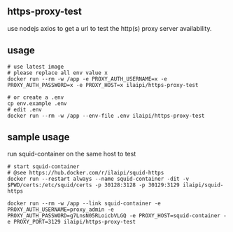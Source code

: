 ## https-proxy-test

use nodejs axios to get a url to test the http(s) proxy server availability.

## usage

```shell
# use latest image
# please replace all env value x
docker run --rm -w /app -e PROXY_AUTH_USERNAME=x -e PROXY_AUTH_PASSWORD=x -e PROXY_HOST=x ilaipi/https-proxy-test

# or create a .env
cp env.example .env
# edit .env
docker run --rm -w /app --env-file .env ilaipi/https-proxy-test
```

## sample usage

run squid-container on the same host to test

```shell
# start squid-container
# @see https://hub.docker.com/r/ilaipi/squid-https
docker run --restart always --name squid-container -dit -v $PWD/certs:/etc/squid/certs -p 30128:3128 -p 30129:3129 ilaipi/squid-https

docker run --rm -w /app --link squid-container -e PROXY_AUTH_USERNAME=proxy_admin -e PROXY_AUTH_PASSWORD=g7LnsN05RLoicbVLGQ -e PROXY_HOST=squid-container -e PROXY_PORT=3129 ilaipi/https-proxy-test
```
